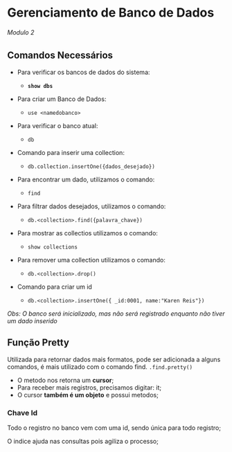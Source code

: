 # Gerenciamento de Banco de Dados 

###### Modulo 2 

## Comandos Necessários

* Para verificar os bancos de dados do sistema:  
  * **`show dbs`**
* Para criar um Banco de Dados: 
  * `use <namedobanco>`
* Para verificar o banco atual: 
  * `db`
* Comando para inserir uma collection: 
  * `db.collection.insertOne({dados_desejado})`
* Para encontrar um dado, utilizamos o comando: 
  * `find`
* Para filtrar dados desejados, utilizamos o comando: 
  * `db.<collection>.find({palavra_chave})`

* Para mostrar as collectios utilizamos o comando: 
  * `show collections`

* Para remover uma collection utilizamos o comando: 
  * `db.<collection>.drop()`

* Comando para criar um id
  * `db.<collection>.insertOne({ _id:0001, name:"Karen Reis"})`

_Obs: O banco será inicializado, mas não será registrado enquanto não tiver um dado inserido_


## Função Pretty

Utilizada para retornar dados mais formatos, pode ser adicionada a alguns comandos, é mais utilizado com o comando find.
`.find.pretty()`
* O metodo nos retorna um **cursor**; 
* Para receber mais registros, precisamos digitar: it; 
* O cursor **também é um objeto** e possui metodos; 

### Chave Id

<p>Todo o registro no banco vem com uma id, sendo única para todo registro;</p>
<p>O indice ajuda nas consultas pois agiliza o processo;</p> 

